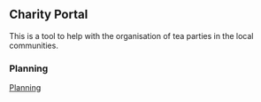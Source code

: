 ## Charity Portal
This is a tool to help with the organisation of tea parties in the local communities.

### Planning
[Planning](https://github.com/Tracht/charity-apr2020/wiki/Product)

